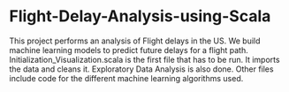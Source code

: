 # Flight-Delay-Analysis-using-Scala
This project performs an analysis of Flight delays in the US. We build machine learning models to predict future delays for a flight path.
Initialization_Visualization.scala is the first file that has to be run. It imports the data and cleans it. Exploratory Data Analysis is also done. Other files include code for the different machine learning algorithms used.

